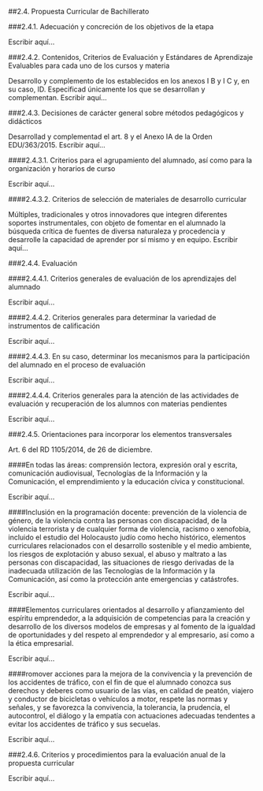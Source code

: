 ##2.4. Propuesta Curricular de Bachillerato

###2.4.1. Adecuación y concreción de los objetivos de la etapa

Escribir aquí...

###2.4.2. Contenidos, Criterios de Evaluación y Estándares de Aprendizaje Evaluables para cada uno de los cursos y materia

Desarrollo y complemento de los establecidos en los anexos I B y I C y, en su caso, ID. Especificad únicamente los que se desarrollan y complementan. Escribir aquí...

###2.4.3. Decisiones de carácter general sobre métodos pedagógicos y didácticos

Desarrollad y complementad el art. 8 y el Anexo IA de la Orden EDU/363/2015. Escribir aquí...

####2.4.3.1. Criterios para el agrupamiento del alumnado, así como para la organización y horarios de curso

Escribir aquí...

####2.4.3.2. Criterios de selección de materiales de desarrollo curricular

Múltiples, tradicionales y otros innovadores que integren diferentes soportes instrumentales, con objeto de fomentar en el alumnado la búsqueda crítica de fuentes de diversa naturaleza y procedencia y desarrolle la capacidad de aprender por sí mismo y en equipo. Escribir aquí...

###2.4.4. Evaluación

####2.4.4.1. Criterios generales de evaluación de los aprendizajes del alumnado

Escribir aquí...

####2.4.4.2. Criterios generales para determinar la variedad de instrumentos de calificación

Escribir aquí...

####2.4.4.3. En su caso, determinar los mecanismos para la participación del alumnado en el proceso de evaluación

Escribir aquí...

####2.4.4.4. Criterios generales para la atención de las actividades de evaluación y recuperación de los alumnos con materias pendientes

Escribir aquí...

###2.4.5. Orientaciones para incorporar los elementos transversales

Art. 6 del RD 1105/2014, de 26 de diciembre.

####En todas las áreas: comprensión lectora, expresión oral y escrita, comunicación audiovisual, Tecnologías de la Información y la Comunicación, el emprendimiento y la educación cívica y constitucional.

Escribir aquí...

####Inclusión en la programación docente: prevención de la violencia de género, de la violencia contra las personas con discapacidad, de la violencia terrorista y de cualquier forma de violencia, racismo o xenofobia, incluido el estudio del Holocausto judío como hecho histórico, elementos curriculares relacionados con el desarrollo sostenible y el medio ambiente, los riesgos de explotación y abuso sexual, el abuso y maltrato a las personas con discapacidad, las situaciones de riesgo derivadas de la inadecuada utilización de las Tecnologías de la Información y la Comunicación, así como la protección ante emergencias y catástrofes.

Escribir aquí...

####Elementos curriculares orientados al desarrollo y afianzamiento del espíritu emprendedor, a la adquisición de competencias para la creación y desarrollo de los diversos modelos de empresas y al fomento de la igualdad de oportunidades y del respeto al emprendedor y al empresario, así como a la ética empresarial.

Escribir aquí...

####romover acciones para la mejora de la convivencia y la prevención de los accidentes de tráfico, con el fin de que el alumnado conozca sus derechos y deberes como usuario de las vías, en calidad de peatón, viajero y conductor de bicicletas o vehículos a motor, respete las normas y señales, y se favorezca la convivencia, la tolerancia, la prudencia, el autocontrol, el diálogo y la empatía con actuaciones adecuadas tendentes a evitar los accidentes de tráfico y sus secuelas.

Escribir aquí...

###2.4.6. Criterios y procedimientos para la evaluación anual de la propuesta curricular

Escribir aquí...
